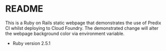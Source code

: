 # README

This is a Ruby on Rails static webpage that demonstrates the use of Predix CI whilst deploying to Cloud Foundry. The demonstrated change will alter the webpage background color via environment variable.

* Ruby version 2.5.1